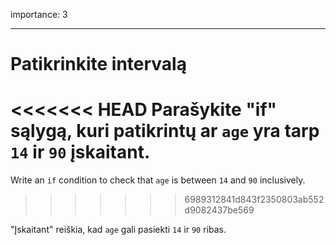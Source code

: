 importance: 3

---

# Patikrinkite intervalą

<<<<<<< HEAD
Parašykite "if" sąlygą, kuri patikrintų ar `age` yra tarp `14` ir `90` įskaitant.
=======
Write an `if` condition to check that `age` is between `14` and `90` inclusively.
>>>>>>> 6989312841d843f2350803ab552d9082437be569

"Įskaitant" reiškia, kad `age` gali pasiekti `14` ir `90` ribas.
